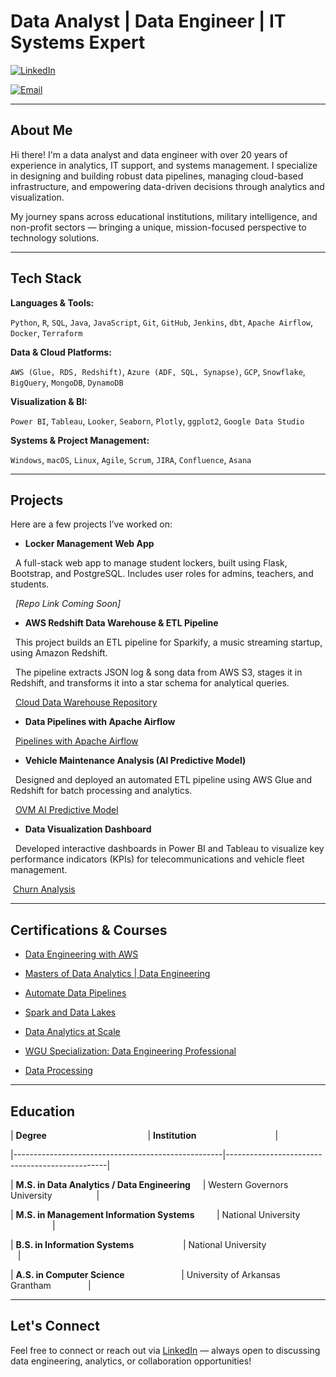 # Data Analyst | Data Engineer | IT Systems Expert



[![LinkedIn](https://img.shields.io/badge/LinkedIn-Profile-blue?logo=linkedin)](https://www.linkedin.com/in/morrellparrish)

[![Email](https://img.shields.io/badge/Email-Morrell.Parrish@gmail.com-red?logo=gmail)](mailto:Morrell.Parrish@gmail.com)



---



## About Me



Hi there! I'm a data analyst and data engineer with over 20 years of experience in analytics, IT support, and systems management. I specialize in designing and building robust data pipelines, managing cloud-based infrastructure, and empowering data-driven decisions through analytics and visualization.



My journey spans across educational institutions, military intelligence, and non-profit sectors — bringing a unique, mission-focused perspective to technology solutions.



---



## Tech Stack



**Languages & Tools:**  

`Python`, `R`, `SQL`, `Java`, `JavaScript`, `Git`, `GitHub`, `Jenkins`, `dbt`, `Apache Airflow`, `Docker`, `Terraform`



**Data & Cloud Platforms:**  

`AWS (Glue, RDS, Redshift)`, `Azure (ADF, SQL, Synapse)`, `GCP`, `Snowflake`, `BigQuery`, `MongoDB`, `DynamoDB`



**Visualization & BI:**  

`Power BI`, `Tableau`, `Looker`, `Seaborn`, `Plotly`, `ggplot2`, `Google Data Studio`



**Systems & Project Management:**  

`Windows`, `macOS`, `Linux`, `Agile`, `Scrum`, `JIRA`, `Confluence`, `Asana`



---



## Projects



Here are a few projects I’ve worked on:



- **Locker Management Web App**  

  A full-stack web app to manage student lockers, built using Flask, Bootstrap, and PostgreSQL. Includes user roles for admins, teachers, and students.  

  _[Repo Link Coming Soon]_



- **AWS Redshift Data Warehouse & ETL Pipeline**  

  This project builds an ETL pipeline for Sparkify, a music streaming startup, using Amazon Redshift.  

  The pipeline extracts JSON log & song data from AWS S3, stages it in Redshift, and transforms it into a star schema for analytical queries.  

  [Cloud Data Warehouse Repository](https://github.com/mparrish44/Cloud_Data_Warehouse.git)



- **Data Pipelines with Apache Airflow**  

  [Pipelines with Apache Airflow](https://github.com/mparrish44/Udacity-WGUD608.git)



- **Vehicle Maintenance Analysis (AI Predictive Model)**  

  Designed and deployed an automated ETL pipeline using AWS Glue and Redshift for batch processing and analytics.  

  [OVM AI Predictive Model](https://github.com/mparrish44/Vehicle-Maintenance-Analysis.git)



- **Data Visualization Dashboard**  

  Developed interactive dashboards in Power BI and Tableau to visualize key performance indicators (KPIs) for telecommunications and vehicle fleet management.  

 [Churn Analysis](https://public.tableau.com/views/MorrellParrishD211PA/Dashboard1?:language=en-US&:sid=&:redirect=auth&:display_count=n&:origin=viz_share_link)





---



## Certifications & Courses



- [Data Engineering with AWS](https://www.udacity.com/certificate/e/d6bb202e-eed5-11ef-b642-238d7fc4f7f4)

- [Masters of Data Analytics | Data Engineering](https://www.wgu.edu/alumni/commencement/e-diploma-verification/validate.html)

- [Automate Data Pipelines](https://www.udacity.com/certificate/e/84eb1c78-e9ca-11ef-9f98-bf3d146a7f10)

- [Spark and Data Lakes](https://www.udacity.com/certificate/e/76adf61e-ee55-11ef-ae49-bfda98569087)

- [Data Analytics at Scale](https://www.udacity.com/certificate/e/0d2a7a2e-ee54-11ef-be04-534be461e550)

- [WGU Specialization: Data Engineering Professional](https://badgr.com/public/assertions/raOsLm74TZikdnssEtyC7g)

- [Data Processing](https://www.udacity.com/certificate/e/4c2f6496-e715-11ef-bebd-a7ec5f8ac84c)





---



## Education



| **Degree**                                         | **Institution**                                |

|----------------------------------------------------|------------------------------------------------|

| **M.S. in Data Analytics / Data Engineering**     | Western Governors University                  |

| **M.S. in Management Information Systems**         | National University                           |

| **B.S. in Information Systems**                    | National University                           |

| **A.S. in Computer Science**                       | University of Arkansas Grantham               |



---



## Let's Connect



Feel free to connect or reach out via [LinkedIn](https://www.linkedin.com/in/morrellparrish) — always open to discussing data engineering, analytics, or collaboration opportunities!
